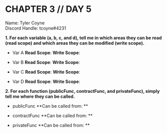 # CHAPTER 3 // DAY 5

Name: Tyler Coyne  
Discord Handle: tcoyne#4231

**1. For each variable (a, b, c, and d), tell me in which areas they can be read (read scope) and which areas they can be modified (write scope).**

- Var A
**Read Scope**:
**Write Scope**:

- Var B
**Read Scope**:
**Write Scope**:

- Var C
**Read Scope**:
**Write Scope**:

- Var D
**Read Scope**:
**Write Scope**:

**2. For each function (publicFunc, contractFunc, and privateFunc), simply tell me where they can be called.**

- publicFunc
**Can be called from: **

- contractFunc
**Can be called from: **

- privateFunc
**Can be called from: **
